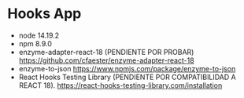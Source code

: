 # Hooks App

- node 14.19.2
- npm 8.9.0
- enzyme-adapter-react-18 (PENDIENTE POR PROBAR)
https://github.com/cfaester/enzyme-adapter-react-18
- enzyme-to-json
https://www.npmjs.com/package/enzyme-to-json
- React Hooks Testing Library (PENDIENTE POR COMPATIBILIDAD A REACT 18).
https://react-hooks-testing-library.com/installation